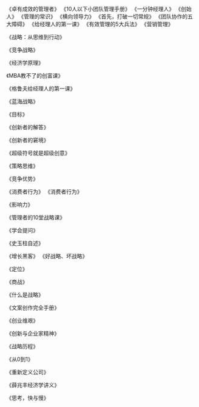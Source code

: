 《卓有成效的管理者》
《10人以下小团队管理手册》
《一分钟经理人》
《创始人》
《管理的常识》
《横向领导力》
《首先，打破一切常规》
《团队协作的五大障碍》
《给经理人的第一课》
《有效管理的5大兵法》
《营销管理》

《战略：从思维到行动》

《竞争战略》

《经济学原理》

《MBA教不了的创富课》



《格鲁夫给经理人的第一课》

《蓝海战略》

《目标》

《创新者的解答》

《创新者的窘境》


《超级符号就是超级创意》

《策略思维》

《竞争优势》

《消费者行为》
《消费者行为》


《影响力》

《管理者的10堂战略课》

《学会提问》

《史玉柱自述》

《增长黑客》
《好战略、坏战略》


《定位》

《商战》

《什么是战略》

《文案创作完全手册》

《创业维艰》

《创新与企业家精神》

《战略历程》

《从0到1》

《重新定义公司》

《薛兆丰经济学讲义》

《思考，快与慢》